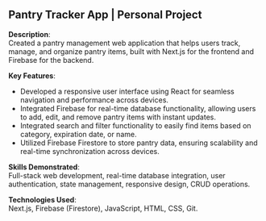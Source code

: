 ## Pantry Tracker App | Personal Project

**Description**:  
Created a pantry management web application that helps users track, manage, and organize pantry items, built with Next.js for the frontend and Firebase for the backend.

**Key Features**:

- Developed a responsive user interface using React for seamless navigation and performance across devices.
- Integrated Firebase for real-time database functionality, allowing users to add, edit, and remove pantry items with instant updates.
- Integrated search and filter functionality to easily find items based on category, expiration date, or name.
- Utilized Firebase Firestore to store pantry data, ensuring scalability and real-time synchronization across devices.

**Skills Demonstrated**:  
Full-stack web development, real-time database integration, user authentication, state management, responsive design, CRUD operations.

**Technologies Used**:  
Next.js, Firebase (Firestore), JavaScript, HTML, CSS, Git.
